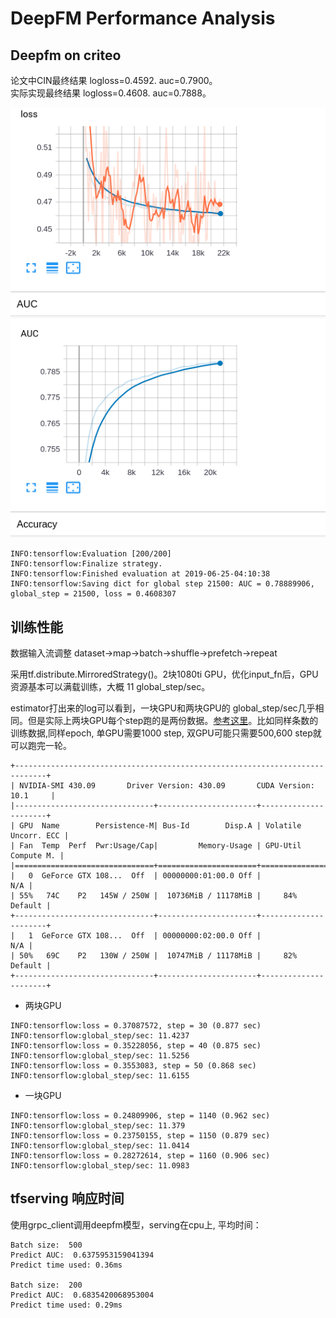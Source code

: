 # DeepFM Performance Analysis


## Deepfm on criteo

论文中CIN最终结果 logloss=0.4592. auc=0.7900。\
实际实现最终结果 logloss=0.4608. auc=0.7888。

![auc](auc.png)

```angular2
INFO:tensorflow:Evaluation [200/200]
INFO:tensorflow:Finalize strategy.
INFO:tensorflow:Finished evaluation at 2019-06-25-04:10:38
INFO:tensorflow:Saving dict for global step 21500: AUC = 0.78889906, global_step = 21500, loss = 0.4608307
```

## 训练性能

数据输入流调整 dataset->map->batch->shuffle->prefetch->repeat

采用tf.distribute.MirroredStrategy()。2块1080ti GPU，优化input_fn后，GPU资源基本可以满载训练，大概 11 global_step/sec。

estimator打出来的log可以看到，一块GPU和两块GPU的 global_step/sec几乎相同。但是实际上两块GPU每个step跑的是两份数据。[参考这里](http://keep.01ue.com/?pi=774414&_a=app&_c=index&_m=p)。比如同样条数的训练数据,同样epoch, 单GPU需要1000 step, 双GPU可能只需要500,600 step就可以跑完一轮。

```angular2
+-----------------------------------------------------------------------------+
| NVIDIA-SMI 430.09       Driver Version: 430.09       CUDA Version: 10.1     |
|-------------------------------+----------------------+----------------------+
| GPU  Name        Persistence-M| Bus-Id        Disp.A | Volatile Uncorr. ECC |
| Fan  Temp  Perf  Pwr:Usage/Cap|         Memory-Usage | GPU-Util  Compute M. |
|===============================+======================+======================|
|   0  GeForce GTX 108...  Off  | 00000000:01:00.0 Off |                  N/A |
| 55%   74C    P2   145W / 250W |  10736MiB / 11178MiB |     84%      Default |
+-------------------------------+----------------------+----------------------+
|   1  GeForce GTX 108...  Off  | 00000000:02:00.0 Off |                  N/A |
| 50%   69C    P2   130W / 250W |  10747MiB / 11178MiB |     82%      Default |
+-------------------------------+----------------------+----------------------+
```


- 两块GPU
```angular2
INFO:tensorflow:loss = 0.37087572, step = 30 (0.877 sec)
INFO:tensorflow:global_step/sec: 11.4237
INFO:tensorflow:loss = 0.35228056, step = 40 (0.875 sec)
INFO:tensorflow:global_step/sec: 11.5256
INFO:tensorflow:loss = 0.3553083, step = 50 (0.868 sec)
INFO:tensorflow:global_step/sec: 11.6155
```

- 一块GPU
```angular2
INFO:tensorflow:loss = 0.24809906, step = 1140 (0.962 sec)
INFO:tensorflow:global_step/sec: 11.379
INFO:tensorflow:loss = 0.23750155, step = 1150 (0.879 sec)
INFO:tensorflow:global_step/sec: 11.0414
INFO:tensorflow:loss = 0.28272614, step = 1160 (0.906 sec)
INFO:tensorflow:global_step/sec: 11.0983
```

## tfserving 响应时间

使用grpc_client调用deepfm模型，serving在cpu上, 平均时间：
```angular2
Batch size:  500
Predict AUC:  0.6375953159041394
Predict time used: 0.36ms

Batch size:  200
Predict AUC:  0.6835420068953004
Predict time used: 0.29ms
```
